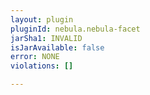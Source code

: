 ```yaml
---
layout: plugin
pluginId: nebula.nebula-facet
jarSha1: INVALID
isJarAvailable: false
error: NONE
violations: []

---
```

